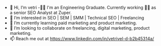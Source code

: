 - 👋 Hi, I’m vetri
-👨‍🎓 I'm an Engineering Graduate. Currently working 🕵️‍♂️ as a senior SEO Analyst at Zuper.
- 👀 I’m interested in SEO | SEM | SMM | Technical SEO | Freelancing
- 🌱 I’m currently learning paid marketing and product marketing.
- 💞️ I’m looking to collaborate on freelancing, digital marketing, product marketing.
- 📫 Reach me out at https://www.linkedin.com/in/vetrivel-d-b2b45314a/

<!---
vetri-seo/vetri-seo is a ✨ special ✨ repository because its `README.md` (this file) appears on your GitHub profile.
You can click the Preview link to take a look at your changes.
--->
